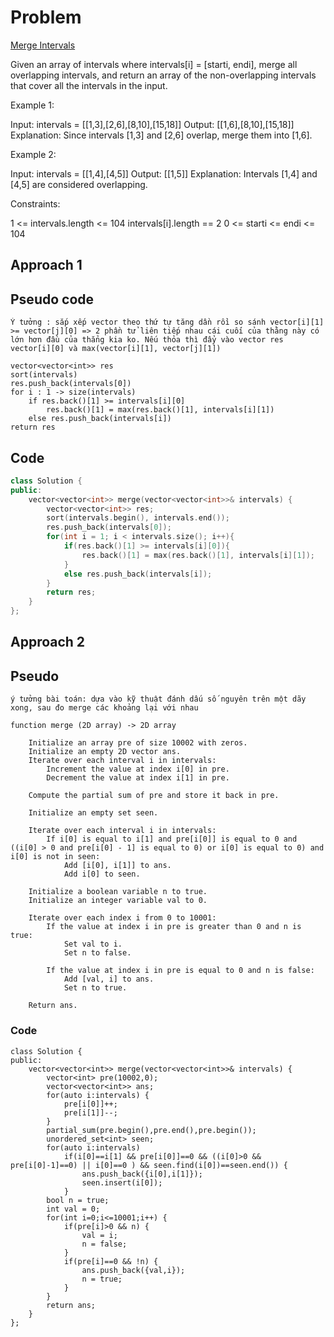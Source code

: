 # Problem
[Merge Intervals](https://leetcode.com/problems/merge-intervals/description/)

Given an array of intervals where intervals[i] = [starti, endi], merge all overlapping intervals, and return an array of the non-overlapping intervals that cover all the intervals in the input.



Example 1:

Input: intervals = [[1,3],[2,6],[8,10],[15,18]]
Output: [[1,6],[8,10],[15,18]]
Explanation: Since intervals [1,3] and [2,6] overlap, merge them into [1,6].

Example 2:

Input: intervals = [[1,4],[4,5]]
Output: [[1,5]]
Explanation: Intervals [1,4] and [4,5] are considered overlapping.
 

Constraints:

1 <= intervals.length <= 104
intervals[i].length == 2
0 <= starti <= endi <= 104

## Approach 1

## Pseudo code

```
Ý tưởng : sắp xếp vector theo thứ tự tăng dần rồi so sánh vector[i][1] >= vector[j][0] => 2 phần tử liên tiếp nhau cái cuối của thằng này có lớn hơn đầu của thẳng kia ko. Nếu thỏa thì đẩy vào vector res vector[i][0] và max(vector[i][1], vector[j][1])

vector<vector<int>> res
sort(intervals)
res.push_back(intervals[0])
for i : 1 -> size(intervals)
    if res.back()[1] >= intervals[i][0]
        res.back()[1] = max(res.back()[1], intervals[i][1])
    else res.push_back(intervals[i])
return res

```
## Code

```cpp
class Solution {
public:
    vector<vector<int>> merge(vector<vector<int>>& intervals) {
        vector<vector<int>> res;
        sort(intervals.begin(), intervals.end());
        res.push_back(intervals[0]);
        for(int i = 1; i < intervals.size(); i++){
            if(res.back()[1] >= intervals[i][0]){
                res.back()[1] = max(res.back()[1], intervals[i][1]);
            }
            else res.push_back(intervals[i]);
        }
        return res;
    }
};

```
## Approach 2

## Pseudo
```
ý tưởng bài toán: dựa vào kỹ thuật đánh dấu số nguyên trên một dãy xong, sau đo merge các khoảng lại với nhau

function merge (2D array) -> 2D array

    Initialize an array pre of size 10002 with zeros.
    Initialize an empty 2D vector ans.
    Iterate over each interval i in intervals:
        Increment the value at index i[0] in pre.
        Decrement the value at index i[1] in pre.

    Compute the partial sum of pre and store it back in pre.

    Initialize an empty set seen.

    Iterate over each interval i in intervals:
        If i[0] is equal to i[1] and pre[i[0]] is equal to 0 and ((i[0] > 0 and pre[i[0] - 1] is equal to 0) or i[0] is equal to 0) and i[0] is not in seen:
            Add [i[0], i[1]] to ans.
            Add i[0] to seen.

    Initialize a boolean variable n to true.
    Initialize an integer variable val to 0.

    Iterate over each index i from 0 to 10001:
        If the value at index i in pre is greater than 0 and n is true:
            Set val to i.
            Set n to false.

        If the value at index i in pre is equal to 0 and n is false:
            Add [val, i] to ans.
            Set n to true.

    Return ans.

```
### Code
```
class Solution {
public:
    vector<vector<int>> merge(vector<vector<int>>& intervals) {
        vector<int> pre(10002,0);
        vector<vector<int>> ans;
        for(auto i:intervals) {
            pre[i[0]]++;
            pre[i[1]]--;
        }
        partial_sum(pre.begin(),pre.end(),pre.begin());
        unordered_set<int> seen;
        for(auto i:intervals) 
            if(i[0]==i[1] && pre[i[0]]==0 && ((i[0]>0 && pre[i[0]-1]==0) || i[0]==0 ) && seen.find(i[0])==seen.end()) {
                ans.push_back({i[0],i[1]});
                seen.insert(i[0]);
            }
        bool n = true;
        int val = 0;
        for(int i=0;i<=10001;i++) {
            if(pre[i]>0 && n) {
                val = i;
                n = false;
            }
            if(pre[i]==0 && !n) {
                ans.push_back({val,i});
                n = true;
            }
        }
        return ans;
    }
};

```
